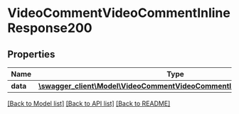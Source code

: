 # VideoCommentVideoCommentInlineResponse200

## Properties
Name | Type | Description | Notes
------------ | ------------- | ------------- | -------------
**data** | [**\swagger_client\Model\VideoCommentVideoCommentInlineResponse200Data**](VideoCommentVideoCommentInlineResponse200Data.md) |  | 

[[Back to Model list]](../README.md#documentation-for-models) [[Back to API list]](../README.md#documentation-for-api-endpoints) [[Back to README]](../README.md)

